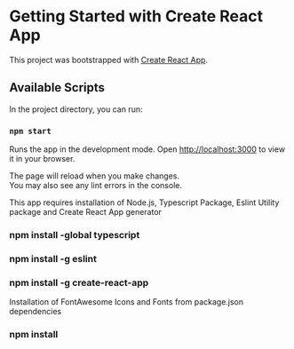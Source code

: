 # Getting Started with Create React App

This project was bootstrapped with [Create React App](https://github.com/facebook/create-react-app).

## Available Scripts

In the project directory, you can run:

### `npm start`

Runs the app in the development mode.
Open [http://localhost:3000](http://localhost:3000) to view it in your browser.

The page will reload when you make changes.\
You may also see any lint errors in the console.

This app requires installation of Node.js, Typescript Package, Eslint Utility package and Create React App generator
### npm install -global typescript 
### npm install -g eslint
### npm install -g create-react-app


Installation of FontAwesome Icons and Fonts from package.json dependencies

### npm install


